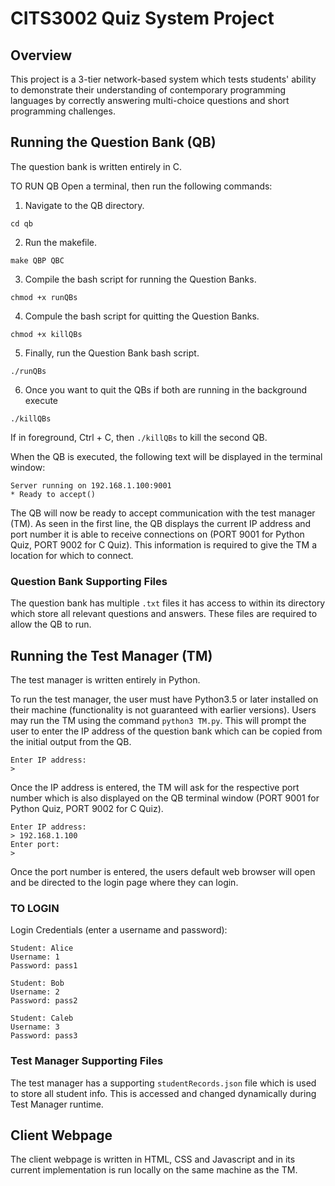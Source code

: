 # CITS3002 Quiz System Project

## Overview
This project is a 3-tier network-based system which tests students' ability to demonstrate their understanding of contemporary programming languages by correctly answering multi-choice questions and short programming challenges.


## Running the Question Bank (QB)
The question bank is written entirely in C.

TO RUN QB Open a terminal, then run the following commands:

1. Navigate to the QB directory.
```
cd qb
```
2. Run the makefile.
```
make QBP QBC
```
3. Compile the bash script for running the Question Banks.
```
chmod +x runQBs
```
4. Compule the bash script for quitting the Question Banks.
```
chmod +x killQBs
```
5. Finally, run the Question Bank bash script.
```
./runQBs
```
6. Once you want to quit the QBs if both are running in the background execute 
```
./killQBs
```
If in foreground, Ctrl + C, then `./killQBs` to kill the second QB.


When the QB is executed, the following text will be displayed in the terminal window:

```
Server running on 192.168.1.100:9001
* Ready to accept()
```

The QB will now be ready to accept communication with the test manager (TM). As seen in the first line, the QB displays the current IP address and port number it is able to receive connections on (PORT 9001 for Python Quiz, PORT 9002 for C Quiz). This information is required to give the TM a location for which to connect.

### Question Bank Supporting Files
The question bank has multiple `.txt` files it has access to within its directory which store all relevant questions and answers. These files are required to allow the QB to run.

## Running the Test Manager (TM)
The test manager is written entirely in Python.

To run the test manager, the user must have Python3.5 or later installed on their machine (functionality is not guaranteed with earlier versions). Users may run the TM using the command `python3 TM.py`. This will prompt the user to enter the IP address of the question bank which can be copied from the initial output from the QB.

```
Enter IP address:
> 
```

Once the IP address is entered, the TM will ask for the respective port number which is also displayed on the QB terminal window (PORT 9001 for Python Quiz, PORT 9002 for C Quiz).

```
Enter IP address:
> 192.168.1.100
Enter port:
> 
```

Once the port number is entered, the users default web browser will open and be directed to the login page where they can login. 

### TO LOGIN
Login Credentials (enter a username and password): 

```
Student: Alice
Username: 1
Password: pass1

Student: Bob
Username: 2
Password: pass2

Student: Caleb
Username: 3
Password: pass3
```

### Test Manager Supporting Files
The test manager has a supporting `studentRecords.json` file which is used to store all student info. This is accessed and changed dynamically during Test Manager runtime. 

## Client Webpage 
The client webpage is written in HTML, CSS and Javascript and in its current implementation is run locally on the same machine as the TM. 


